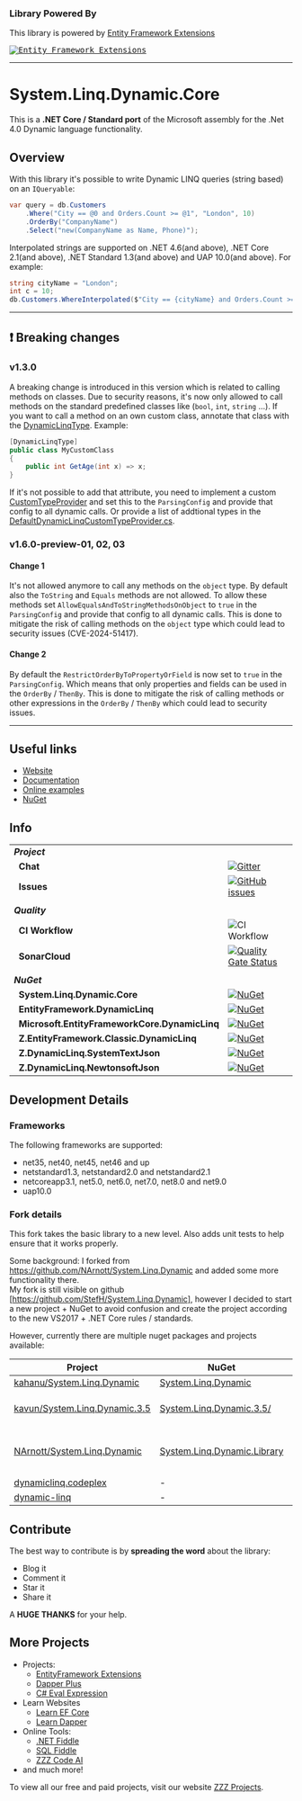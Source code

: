 ### Library Powered By

This library is powered by [Entity Framework Extensions](https://entityframework-extensions.net/?z=github&y=system.linq.dynamic.core)

<a href="https://entityframework-extensions.net/?z=github&y=system.linq.dynamic.core">
<kbd>
<img src="https://zzzprojects.github.io/images/logo/entityframework-extensions-pub.jpg" alt="Entity Framework Extensions" />
</kbd>
</a>

---

# System.Linq.Dynamic.Core
This is a **.NET Core / Standard port** of the Microsoft assembly for the .Net 4.0 Dynamic language functionality.

## Overview
With this library it's possible to write Dynamic LINQ queries (string based) on an `IQueryable`:
``` c#
var query = db.Customers
    .Where("City == @0 and Orders.Count >= @1", "London", 10)
    .OrderBy("CompanyName")
    .Select("new(CompanyName as Name, Phone)");
```

Interpolated strings are supported on .NET 4.6(and above), .NET Core 2.1(and above), .NET Standard 1.3(and above) and UAP 10.0(and above).
For example:
``` csharp
string cityName = "London";
int c = 10;
db.Customers.WhereInterpolated($"City == {cityName} and Orders.Count >= {c}");
```

---

## :exclamation: Breaking changes

### v1.3.0
A breaking change is introduced in this version which is related to calling methods on classes.
Due to security reasons, it's now only allowed to call methods on the standard predefined classes like (`bool`, `int`, `string` ...).
If you want to call a method on an own custom class, annotate that class with the [DynamicLinqType](https://dynamic-linq.net/advanced-extending#dynamiclinqtype-attribute).
Example:
``` c#
[DynamicLinqType]
public class MyCustomClass
{
    public int GetAge(int x) => x;
}
```
If it's not possible to add that attribute, you need to implement a custom [CustomTypeProvider](https://dynamic-linq.net/advanced-configuration#customtypeprovider) and set this to the `ParsingConfig` and provide that config to all dynamic calls.
Or provide a list of addtional types in the [DefaultDynamicLinqCustomTypeProvider.cs](https://github.com/zzzprojects/System.Linq.Dynamic.Core/blob/master/src/System.Linq.Dynamic.Core/CustomTypeProviders/DefaultDynamicLinqCustomTypeProvider.cs).

### v1.6.0-preview-01, 02, 03
#### Change 1
It's not allowed anymore to call any methods on the `object` type. By default also the `ToString` and `Equals` methods are not allowed.
To allow these methods set `AllowEqualsAndToStringMethodsOnObject` to `true` in the `ParsingConfig` and provide that config to all dynamic calls.
This is done to mitigate the risk of calling methods on the `object` type which could lead to security issues (CVE-2024-51417).

#### Change 2
By default the `RestrictOrderByToPropertyOrField` is now set to `true` in the `ParsingConfig`. 
Which means that only properties and fields can be used in the `OrderBy` / `ThenBy`.
This is done to mitigate the risk of calling methods or other expressions in the `OrderBy` / `ThenBy` which could lead to security issues.

---

## Useful links
- [Website](https://dynamic-linq.net)
- [Documentation](https://dynamic-linq.net/overview)
- [Online examples](https://dynamic-linq.net/online-examples)
- [NuGet](https://www.nuget.org/packages/System.Linq.Dynamic.Core)

## Info
| | |
| --- | --- |
| ***Project*** | &nbsp; |
| &nbsp;&nbsp;**Chat** | [![Gitter](https://img.shields.io/gitter/room/system-linq-dynamic-core/Lobby.svg)](https://gitter.im/system-linq-dynamic-core/Lobby) |
| &nbsp;&nbsp;**Issues** | [![GitHub issues](https://img.shields.io/github/issues/StefH/System.Linq.Dynamic.Core.svg)](https://github.com/StefH/System.Linq.Dynamic.Core/issues) |
| | |
| ***Quality*** | &nbsp; |
| &nbsp;&nbsp;**CI Workflow** | ![CI Workflow](https://github.com/zzzprojects/System.Linq.Dynamic.Core/actions/workflows/ci.yml/badge.svg) |
| &nbsp;&nbsp;**SonarCloud** | [![Quality Gate Status](https://sonarcloud.io/api/project_badges/measure?project=zzzprojects_System.Linq.Dynamic.Core&metric=alert_status)](https://sonarcloud.io/summary/new_code?id=zzzprojects_System.Linq.Dynamic.Core) |
| |
| ***NuGet*** | &nbsp; |
| &nbsp;&nbsp;**System.Linq.Dynamic.Core** | [![NuGet](https://img.shields.io/nuget/v/System.Linq.Dynamic.Core)](https://www.nuget.org/packages/System.Linq.Dynamic.Core) |
| &nbsp;&nbsp;**EntityFramework.DynamicLinq** | [![NuGet](https://img.shields.io/nuget/v/EntityFramework.DynamicLinq)](https://www.nuget.org/packages/EntityFramework.DynamicLinq) |
| &nbsp;&nbsp;**Microsoft.EntityFrameworkCore.DynamicLinq** | [![NuGet](https://img.shields.io/nuget/v/Microsoft.EntityFrameworkCore.DynamicLinq)](https://www.nuget.org/packages/Microsoft.EntityFrameworkCore.DynamicLinq) |
| &nbsp;&nbsp;**Z.EntityFramework.Classic.DynamicLinq** | [![NuGet](https://img.shields.io/nuget/v/Z.EntityFramework.Classic.DynamicLinq)](https://www.nuget.org/packages/Z.EntityFramework.Classic.DynamicLinq) |
| &nbsp;&nbsp;**Z.DynamicLinq.SystemTextJson** | [![NuGet](https://img.shields.io/nuget/v/Z.DynamicLinq.SystemTextJson)](https://www.nuget.org/packages/Z.DynamicLinq.SystemTextJson) |
| &nbsp;&nbsp;**Z.DynamicLinq.NewtonsoftJson** | [![NuGet](https://img.shields.io/nuget/v/Z.DynamicLinq.NewtonsoftJson)](https://www.nuget.org/packages/Z.DynamicLinq.NewtonsoftJson) |

## Development Details

### Frameworks
The following frameworks are supported:
- net35, net40, net45, net46 and up
- netstandard1.3, netstandard2.0 and netstandard2.1
- netcoreapp3.1, net5.0, net6.0, net7.0, net8.0 and net9.0
- uap10.0

### Fork details
This fork takes the basic library to a new level. Also adds unit tests to help ensure that it works properly.

Some background:
I forked from https://github.com/NArnott/System.Linq.Dynamic and added some more functionality there.<br>My fork is still visible on github [https://github.com/StefH/System.Linq.Dynamic], however I decided to start a new project + NuGet to avoid confusion and create the project according to the new VS2017 + .NET Core rules / standards.

However, currently there are multiple nuget packages and projects available:

| Project | NuGet | Author | Comment |
| ------- | ----- | ------ | ------- |
| [kahanu/System.Linq.Dynamic][2a] | [System.Linq.Dynamic][2b] | @kahanu | - |
| [kavun/System.Linq.Dynamic.3.5][3a] | [System.Linq.Dynamic.3.5/][3b] | @kavun | only 3.5 and VB.NET |
| [NArnott/System.Linq.Dynamic][4a] | [System.Linq.Dynamic.Library][4b]  | @NArnott | removed from github + nuget ? |
| [dynamiclinq.codeplex][5a] | - | dialectsoftware | - |
| [dynamic-linq][6a] | - | scottgu | - |

[2a]: https://github.com/kahanu/System.Linq.Dynamic
[2b]: https://www.nuget.org/packages/System.Linq.Dynamic
[3a]: https://github.com/kavun/System.Linq.Dynamic.3.5
[3b]: https://www.nuget.org/packages/System.Linq.Dynamic.3.5/
[4a]: https://github.com/NArnott/System.Linq.Dynamic
[4b]: https://www.nuget.org/packages/System.Linq.Dynamic.Library
[5a]: https://dynamiclinq.codeplex.com/
[6a]: http://weblogs.asp.net/scottgu/dynamic-linq-part-1-using-the-linq-dynamic-query-library

[doc-api]: http://zzzprojects.github.io/System.Linq.Dynamic.Core
[doc-wiki]: https://github.com/zzzprojects/System.Linq.Dynamic.Core/wiki/Dynamic-Expressions

## Contribute

The best way to contribute is by **spreading the word** about the library:

 - Blog it
 - Comment it
 - Star it
 - Share it
 
A **HUGE THANKS** for your help.

## More Projects

- Projects:
   - [EntityFramework Extensions](https://entityframework-extensions.net/)
   - [Dapper Plus](https://dapper-plus.net/)
   - [C# Eval Expression](https://eval-expression.net/)
- Learn Websites
   - [Learn EF Core](https://www.learnentityframeworkcore.com/)
   - [Learn Dapper](https://www.learndapper.com/)
- Online Tools:
   - [.NET Fiddle](https://dotnetfiddle.net/)
   - [SQL Fiddle](https://sqlfiddle.com/)
   - [ZZZ Code AI](https://zzzcode.ai/)
- and much more!

To view all our free and paid projects, visit our website [ZZZ Projects](https://zzzprojects.com/).
